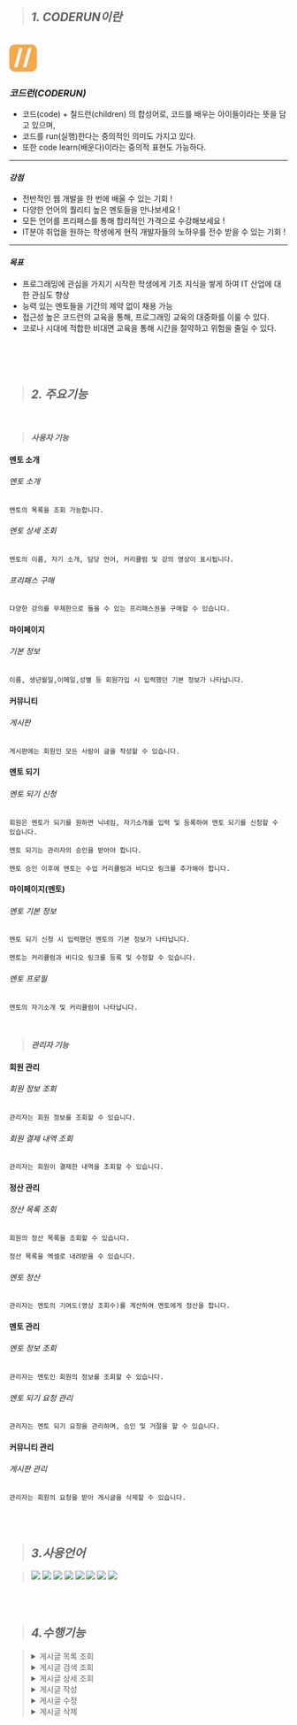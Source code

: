<br/><br/><br/>

>## ***1. CODERUN이란***
<br/>

<img src="https://github.com/ssunie/coderun/blob/master/CoderunLogo.jpg" width="50" height="50"/>

<br/>


### *코드런(CODERUN)*

- 코드(code) + 칠드런(children) 의 합성어로, 코드를 배우는 아이들이라는 뜻을 담고 있으며,
- 코드를 run(실행)한다는 중의적인 의미도 가지고 있다.
- 또한 code learn(배운다)이라는 중의적 표현도 가능하다.

---

#### *강점*

- 전반적인 웹 개발을 한 번에 배울 수 있는 기회 !
- 다양한 언어의 퀄리티 높은 멘토들을 만나보세요 !
- 모든 언어를 프리패스를 통해 합리적인 가격으로 수강해보세요 !
- IT분야 취업을 원하는 학생에게 현직 개발자들의 노하우를 전수 받을 수 있는 기회 !

---

#### *목표*

- 프로그래밍에 관심을 가지기 시작한 학생에게 기초 지식을 쌓게 하여 IT 산업에 대한 관심도 향상
- 능력 있는 멘토들을 기간의 제약 없이 채용 가능
- 접근성 높은 코드런의 교육을 통해, 프로그래밍 교육의 대중화를 이룰 수 있다.
- 코로나 시대에 적합한 비대면 교육을 통해 시간을 절약하고 위험을 줄일 수 있다.

<br/><br/><br/>


>## ***2. 주요기능***
<br/>

>#### ***사용자 기능***

#### 멘토 소개

###### 멘토 소개
    
    멘토의 목록을 조회 가능합니다.
    
###### 멘토 상세 조회
    
    멘토의 이름, 자기 소개, 담당 언어, 커리큘럼 및 강의 영상이 표시됩니다.
    
###### 프리패스 구매
    
    다양한 강의를 무제한으로 들을 수 있는 프리패스권을 구매할 수 있습니다.
    

#### 마이페이지

###### 기본 정보
    
    이름, 생년월일,이메일,성별 등 회원가입 시 입력했던 기본 정보가 나타납니다.
    

#### 커뮤니티

###### 게시판
    
    게시판에는 회원인 모든 사람이 글을 작성할 수 있습니다.
    

#### 멘토 되기

###### 멘토 되기 신청
    
    회원은 멘토가 되기를 원하면 닉네임, 자기소개를 입력 및 등록하여 멘토 되기를 신청할 수 있습니다.
    
    멘토 되기는 관리자의 승인을 받아야 합니다.
    
    멘토 승인 이후에 멘토는 수업 커리큘럼과 비디오 링크를 추가해야 합니다.
    

#### 마이페이지(멘토)

###### 멘토 기본 정보
    
    멘토 되기 신청 시 입력했던 멘토의 기본 정보가 나타납니다.
    
    멘토는 커리큘럼과 비디오 링크를 등록 및 수정할 수 있습니다.
    
###### 멘토 프로필
    
    멘토의 자기소개 및 커리큘럼이 나타납니다.

</br>

>#### ***관리자 기능***

#### 회원 관리

###### 회원 정보 조회
    
    관리자는 회원 정보를 조회할 수 있습니다.
    
###### 회원 결제 내역 조회
    
    관리자는 회원이 결제한 내역을 조회할 수 있습니다.
    

#### 정산 관리

###### 정산 목록 조회
    
    회원의 정산 목록을 조회할 수 있습니다.
    
    정산 목록을 엑셀로 내려받을 수 있습니다.
    
###### 멘토 정산
    
    관리자는 멘토의 기여도(영상 조회수)를 계산하여 멘토에게 정산을 합니다.
    

#### 멘토 관리

###### 멘토 정보 조회
    
    관리자는 멘토인 회원의 정보를 조회할 수 있습니다.
    
###### 멘토 되기 요청 관리
    
    관리자는 멘토 되기 요청을 관리하며, 승인 및 거절을 할 수 있습니다.
    

#### 커뮤니티 관리

###### 게시판 관리
    
    관리자는 회원의 요청을 받아 게시글을 삭제할 수 있습니다.


</br><br/>

> ## ***3.사용언어***


> <img src="https://camo.githubusercontent.com/059e74480d60a54c13375c160fb91098380fc9934fd80bea022ed6bd4ef47221/68747470733a2f2f696d672e736869656c64732e696f2f62616467652f4a6176612d7265643f7374796c653d666c61742d737175617265266c6f676f3d4a617661266c6f676f436f6c6f723d7768697465"/>
> <img src="https://img.shields.io/badge/MyBatis-black?style=flat-square&logo=MyBatis&logoColor=white"/>
> <img src="https://img.shields.io/badge/JavaScript-F7DF1E?style=flat-square&logo=JavaScript&logoColor=white"/>
> <img src="https://img.shields.io/badge/jQuery-0769AD?style=flat-square&logo=jQuery&logoColor=white"/>
> <img src="https://img.shields.io/badge/AJAX-blue?style=flat-square&logo=AJAX&logoColor=white"/>
> <img src="https://camo.githubusercontent.com/7f3358200e42dce9c4dbd917ebc2432e3b46270ad05ea30933a750d60131aeca/68747470733a2f2f696d672e736869656c64732e696f2f62616467652f4f7261636c652d4638303030303f7374796c653d666c61742d737175617265266c6f676f3d4f7261636c65266c6f676f436f6c6f723d7768697465"/>
> <img src="https://camo.githubusercontent.com/59f34522112650b0eb7e9542af81c8129193d96002728d451069d002d30b17a0/68747470733a2f2f696d672e736869656c64732e696f2f62616467652f435353332d3135373242363f7374796c653d666c61742d737175617265266c6f676f3d43535333266c6f676f436f6c6f723d7768697465"/>
> <img src="https://camo.githubusercontent.com/1a2432fe733ac4772ad5036bd3f66738d9a9c4471bba0617c8ea93c34d54102a/68747470733a2f2f696d672e736869656c64732e696f2f62616467652f48544d4c352d4533344632363f7374796c653d666c61742d737175617265266c6f676f3d48544d4c35266c6f676f436f6c6f723d7768697465"/>

</br><br/>

> ## ***4.수행기능***

> <details>
> <summary>게시글 목록 조회</summary>
> <img src="https://github.com/ssunie/coderun/blob/master/coderun1.png"/>
> </details>
> <details>
> <summary>게시글 검색 조회</summary>
> <img src="https://github.com/ssunie/coderun/blob/master/coderun2.png"/>
> </details>
> <details>
> <summary>게시글 상세 조회</summary>
> <img src="https://github.com/ssunie/coderun/blob/master/coderun3.png"/>
> </details>
> <details>
> <summary>게시글 작성</summary>
> <img src="https://github.com/ssunie/coderun/blob/master/coderun4.png"/>
> </details>
> <details>
> <summary>게시글 수정</summary>
> <img src="https://github.com/ssunie/coderun/blob/master/coderun5.png"/>
> </details>
> <details>
> <summary>게시글 삭제</summary>
> <img src="https://github.com/ssunie/coderun/blob/master/coderun6.png"/>
> </details>


<br/><br/>
